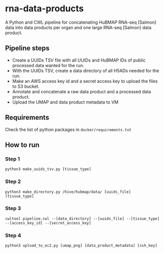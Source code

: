 # rna-data-products
A Python and CWL pipeline for concatenating HuBMAP RNA-seq [Salmon] data into data products per organ and one large RNA-seq [Salmon] data product.
## Pipeline steps
* Create a UUIDs TSV file with all UUIDs and HuBMAP IDs of public processed data wanted for the run.
* With the UUIDs TSV, create a data directory of all H5ADs needed for the run.
* Make an AWS access key id and a secret access key to upload the files to S3 bucket.
* Annotate and concatenate a raw data product and a processed data product.
* Upload the UMAP and data product metadata to VM
## Requirements
Check the list of python packages in `docker/requirements.txt`
## How to run
### Step 1
`python3 make_uuids_tsv.py [tissue_type]`
### Step 2
`python3 make_directory.py /hive/hubmap/data/ [uuids_file] [tissue_type]`
### Step 3 
`cwltool pipeline.cwl --[data_directory] --[uuids_file] --[tissue_type] --[access_key_id] --[secret_access_key]`
### Step 4
`python3 upload_to_ec2.py [umap_png] [data_product_metadata] [ssh_key]`
